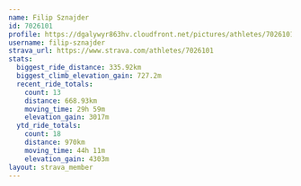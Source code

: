 ```yaml
---
name: Filip Sznajder
id: 7026101
profile: https://dgalywyr863hv.cloudfront.net/pictures/athletes/7026101/2123836/19/large.jpg
username: filip-sznajder
strava_url: https://www.strava.com/athletes/7026101
stats:
  biggest_ride_distance: 335.92km
  biggest_climb_elevation_gain: 727.2m
  recent_ride_totals:
    count: 13
    distance: 668.93km
    moving_time: 29h 59m
    elevation_gain: 3017m
  ytd_ride_totals:
    count: 18
    distance: 970km
    moving_time: 44h 11m
    elevation_gain: 4303m
layout: strava_member
--- 
```

